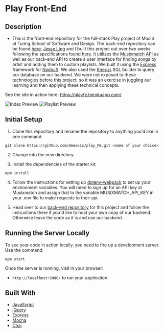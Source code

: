 # Play Front-End

## Description

* This is the front-end repository for the full-stack Play project of Mod 4 at Turing School of Software and Design. The back-end repository can be found [here](https://github.com/JLing88/play). [Jesse Ling](https://github.com/JLing88) and I built this project out over two weeks following the specifications found [here](http://backend.turing.io/module4/projects/play/play). It utilizes the [Musixmatch API](https://developer.musixmatch.com/) as well as our back-end API to create a user interface for finding songs by artist and adding them to custom playlists. We built it using the [Express](https://expressjs.com/) framework for [NodeJS](https://nodejs.org/). We also used the [Knex.js](https://knexjs.org/) SQL builder to query our database on our backend. We were not exposed to these technologies before this project, so it was an exercise in juggling our learning and then applying these technical concepts.

See the site in action here: https://playfe.herokuapp.com/

![Index Preview](https://i.imgur.com/UaagM1h.png)
![Playlist Preview](https://i.imgur.com/nX7Bimx.png)

## Initial Setup

1. Clone this repository and rename the repository to anything you'd like in one command:

  ```shell
  git clone https://github.com/dmeskis/play_FE.git <name of your choice>
  ```
2. Change into the new directory.

3. Install the dependencies of the starter kit:

  ```shell
  npm install
  ```
4. Follow the instructions for setting up [dotenv-webpack](https://www.npmjs.com/package/dotenv-webpack) to set up your       environment variables. You will need to sign up for an API key at Musixmatch and assign that to the variable MUSIXMATCH_API_KEY in your .env file to make requests to their api.

5. Head over to our [back-end repository](https://github.com/JLing88/play) for this project and follow the instructions there if you'd like to host your own copy of our backend. Otherwise leave the code as it is and use our backend.

## Running the Server Locally

To see your code in action locally, you need to fire up a development server. Use the command:

```shell
npm start
```

Once the server is running, visit in your browser:

* `http://localhost:8080/` to run your application.

## Built With

* [JavaScript](https://www.javascript.com/)
* [jQuery](https://jquery.com/)
* [Express](https://expressjs.com/)
* [Mocha](https://mochajs.org/)
* [Chai](https://chaijs.com/)


